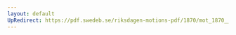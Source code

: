 ```yaml
---
layout: default
UpRedirect: https://pdf.swedeb.se/riksdagen-motions-pdf/1870/mot_1870__ak__00106/mot_1870__ak__00106_001.pdf
---
```

